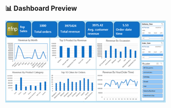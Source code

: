 ## 📊 Dashboard Preview




![Dashboard](https://github.com/shaifalijain789/Fern-and-Petal-Sales-Analysis/blob/main/dashboard.PNG?raw=true)

